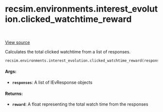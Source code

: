 <div itemscope itemtype="http://developers.google.com/ReferenceObject">
<meta itemprop="name" content="recsim.environments.interest_evolution.clicked_watchtime_reward" />
<meta itemprop="path" content="Stable" />
</div>

# recsim.environments.interest_evolution.clicked_watchtime_reward

<table class="tfo-notebook-buttons tfo-api" align="left">
</table>

<a target="_blank" href="https://github.com/google-research/recsim/tree/master/recsim//environments/interest_evolution.py">View
source</a>

Calculates the total clicked watchtime from a list of responses.

```python
recsim.environments.interest_evolution.clicked_watchtime_reward(responses)
```

<!-- Placeholder for "Used in" -->

#### Args:

*   <b>`responses`</b>: A list of IEvResponse objects

#### Returns:

*   <b>`reward`</b>: A float representing the total watch time from the
    responses
